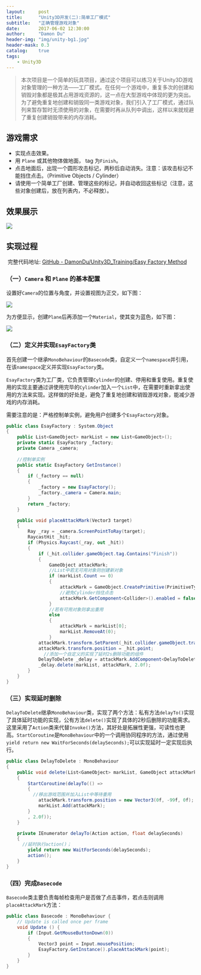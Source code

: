 ```yaml
---
layout:     post
title:      "Unity3D开发(二):简单工厂模式"
subtitle:   "正确管理游戏对象"
date:       2017-06-02 12:30:00
author:     "Damon Du"
header-img: "img/unity-bg1.jpg"
header-mask: 0.3
catalog:    true
tags:
    - Unity3D
---
```


> 本次项目是一个简单的玩具项目，通过这个项目可以练习关于Unity3D游戏对象管理的一种方法——工厂模式。在任何一个游戏中，重复多次的创建和销毁对象都是极其占用游戏资源的，这一点在大型游戏中体现的更为突出。为了避免重复地创建和销毁同一类游戏对象，我们引入了工厂模式，通过队列来暂存暂时无须使用的对象，在需要时再从队列中调出，这样以来就规避了重复创建销毁带来的内存消耗。

## 游戏需求

- 实现点击效果。
- 用 `Plane` 或其他物体做地面， tag 为`Finish`。
- 点击地面后，出现一个圆形攻击标记，两秒后自动消失。注意：该攻击标记不能挡住点击。（Primitive Objects / Cylinder）
- 请使用一个简单工厂创建、管理这些的标记，并自动收回这些标记（注意，这些对象创建后，放在列表内，不必释放）。

## 效果展示

![](http://ompnv884d.bkt.clouddn.com/Easy%20Factory%20Method.gif)



## 实现过程

​	完整代码地址: [GitHub - DamonDu/Unity3D_Training/Easy Factory Method](https://github.com/DamonDu/Unity3D_Training/tree/master/Easy%20Factory%20Method)

### （一）`Camera` 和 `Plane` 的基本配置

​	设置好`Camera`的位置与角度，并设置视图为正交，如下图：

![](http://ompnv884d.bkt.clouddn.com/EasyFactory1.JPG-default)

​	为方便显示，创建`Plane`后再添加一个`Material`，使其变为蓝色，如下图：

![](http://ompnv884d.bkt.clouddn.com/EasyFactory2.JPG-default)

### （二）定义并实现`EsayFactory`类

​	首先创建一个继承`MonoBehaviour`的`Basecode`类，自定义一个`namespace`并引用，在该`namespace`定义并实现`EsayFactory`类。

​	`EsayFactory`类为工厂类，它负责管理`Cylinder`的创建、停用和重复使用。重复使用的实现主要通过讲使用完毕的`Cylinder`加入一个`List`中，在需要时重新拿出使用的方法来实现。这样做的好处是，避免了重复地创建和销毁游戏对象，能减少游戏的内存消耗。

​	需要注意的是：严格控制单实例，避免用户创建多个`EsayFactory`对象。

```c#
public class EsayFactory : System.Object
{
	public List<GameObject> markList = new List<GameObject>();
	private static EsayFactory _factory;
	private Camera _camera;
	
  	//控制单实例
	public static EsayFactory GetInstance()
	{
		if (_factory == null)
		{
			_factory = new EsayFactory();
			_factory._camera = Camera.main;
		}
		return _factory;
	}

	public void placeAttackMark(Vector3 target)
	{
		Ray _ray = _camera.ScreenPointToRay(target);
		RaycastHit _hit;
		if (Physics.Raycast(_ray, out _hit))
		{
			if (_hit.collider.gameObject.tag.Contains("Finish"))
			{
				GameObject attackMark;
              	//List中若无可用对象则创建新对象
				if (markList.Count == 0)
				{
					attackMark = GameObject.CreatePrimitive(PrimitiveType.Cylinder);
                  	//避免Cylinder挡住点击
					attackMark.GetComponent<Collider>().enabled = false;
				}
              	//若有可用对象则拿出重用
				else
				{
					attackMark = markList[0];
					markList.RemoveAt(0);
				}
			attackMark.transform.SetParent(_hit.collider.gameObject.transform);
			attackMark.transform.position = _hit.point;
              //添加一个自定义的实现了延时2s删除功能的组件
			DelayToDelete _delay = attackMark.AddComponent<DelayToDelete>();
			_delay.delete(markList, attackMark, 2.0f);
		}
	}
}
```

### （三）实现延时删除

​	`DelayToDelete`继承`MonoBehaviour`类，实现了两个方法：私有方法`delayTo()`实现了具体延时功能的实现，公有方法`delete()`实现了具体的2秒后删除的功能需求。这里采用了`Action`类来代替`Invoke()`方法，其好处是拓展性更强，可读性也更高。`StartCoroutine`是`MonoBehaviour`中的一个调用协同程序的方法，通过使用 `yield return new WaitForSeconds(delaySeconds);`可以实现延时一定实现后执行。

```c#
public class DelayToDelete : MonoBehaviour
{
    public void delete(List<GameObject> markList, GameObject attackMark, float 	delaySeconds)
    {
        StartCoroutine(delayTo(() =>
        {
          //移出游戏范围并加入List中等待重用
            attackMark.transform.position = new Vector3(0f, -99f, 0f);
            markList.Add(attackMark);
        }
        , 2.0f));
    }

    private IEnumerator delayTo(Action action, float delaySeconds)
    {
      //延时执行action()；
        yield return new WaitForSeconds(delaySeconds);
        action();
    }
}
```

### （四）完成`Basecode`

​	`Basecode`类主要负责每帧检查用户是否做了点击事件，若点击则调用`placeAttackMark`方法：

```c#
public class Basecode : MonoBehaviour {
	// Update is called once per frame
	void Update () {
		if (Input.GetMouseButtonDown(0))
        {
            Vector3 point = Input.mousePosition;
            EsayFactory.GetInstance().placeAttackMark(point);
        }
	}
}
```



